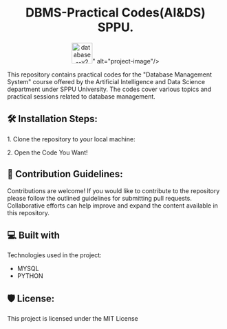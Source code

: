 <h1 align="center" id="title">DBMS-Practical Codes(AI&amp;DS) SPPU.</h1>

<p align="center"><img src="<img width=" 48"="" height="48" alt="database--v2">" alt="project-image"/&gt;</p>

<p id="description">This repository contains practical codes for the "Database Management System" course offered by the Artificial Intelligence and Data Science department under SPPU University. The codes cover various topics and practical sessions related to database management.</p>

<h2>🛠️ Installation Steps:</h2>

<p>1. Clone the repository to your local machine:</p>

<p>2. Open the Code You Want!</p>

<h2>🍰 Contribution Guidelines:</h2>

Contributions are welcome! If you would like to contribute to the repository please follow the outlined guidelines for submitting pull requests. Collaborative efforts can help improve and expand the content available in this repository.

  
  
<h2>💻 Built with</h2>

Technologies used in the project:

*   MYSQL
*   PYTHON

<h2>🛡️ License:</h2>

This project is licensed under the MIT License

